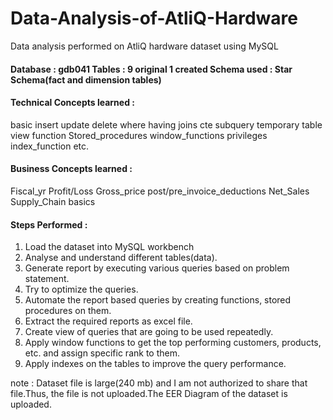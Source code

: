 # Data-Analysis-of-AtliQ-Hardware
Data analysis performed on AtliQ hardware dataset using MySQL

#### Database : gdb041  Tables : 9 original 1 created   Schema used : Star Schema(fact and dimension tables)
#### Technical Concepts learned : 
basic insert update delete where having joins cte subquery temporary table view function Stored_procedures window_functions privileges index_function etc.
#### Business Concepts learned :
Fiscal_yr Profit/Loss Gross_price post/pre_invoice_deductions Net_Sales Supply_Chain basics 

#### Steps Performed :
1. Load the dataset into MySQL workbench 
2. Analyse and understand different tables(data).
3. Generate report by executing various queries based on problem statement.
4. Try to optimize the queries.
5. Automate the report based queries by creating functions, stored procedures on them.
6. Extract the required reports as excel file.
7. Create view of queries that are going to be used repeatedly.
8. Apply window functions to get the top performing customers, products, etc. and assign specific rank to them.
9. Apply indexes on the tables to improve the query performance.



note : Dataset file is large(240 mb) and I am not authorized to share that file.Thus, the file is not uploaded.The EER Diagram of the dataset is uploaded.
